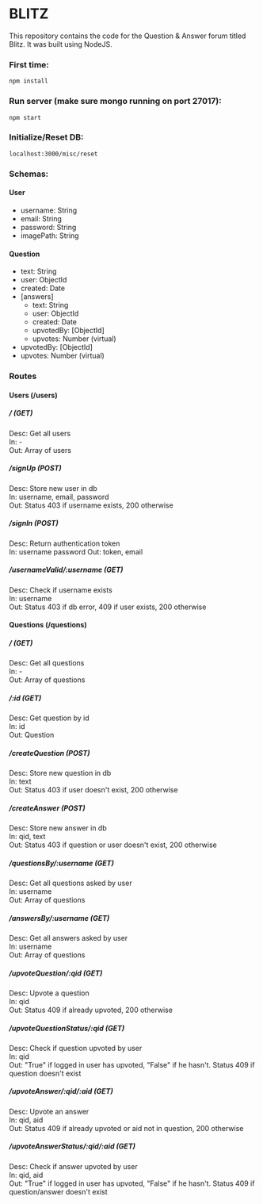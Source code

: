 # BLITZ
This repository contains the code for the Question & Answer forum titled Blitz. It was built using NodeJS.


### First time:  
    npm install

### Run server (make sure mongo running on port 27017):  
    npm start

### Initialize/Reset DB:  
    localhost:3000/misc/reset

### Schemas:
#### User
+ username: String
+ email: String
+ password: String
+ imagePath: String
#### Question
+ text: String
+ user: ObjectId
+ created: Date
+ [answers]
    - text: String
    - user: ObjectId
    - created: Date
    - upvotedBy: [ObjectId]
    - upvotes: Number (virtual)
+ upvotedBy: [ObjectId]
+ upvotes: Number (virtual)

### Routes
#### Users (/users)
##### / (GET)  
Desc: Get all users  
In: -  
Out: Array of users  

##### /signUp (POST)
Desc: Store new user in db  
In: username, email, password  
Out: Status 403 if username exists, 200 otherwise

##### /signIn (POST)
Desc: Return authentication token  
In: username password 
Out: token, email

##### /usernameValid/:username (GET)
Desc: Check if username exists  
In: username  
Out: Status 403 if db error, 409 if user exists, 200 otherwise

#### Questions (/questions)
##### / (GET)  
Desc: Get all questions  
In: -  
Out: Array of questions  

##### /:id (GET)
Desc: Get question by id  
In: id  
Out: Question

##### /createQuestion (POST)
Desc: Store new question in db  
In: text  
Out: Status 403 if user doesn't exist, 200 otherwise

##### /createAnswer (POST)
Desc: Store new answer in db  
In: qid, text  
Out: Status 403 if question or user doesn't exist, 200 otherwise

##### /questionsBy/:username (GET)
Desc: Get all questions asked by user  
In: username  
Out: Array of questions  

##### /answersBy/:username (GET)
Desc: Get all answers asked by user  
In: username  
Out: Array of questions  

##### /upvoteQuestion/:qid (GET)
Desc: Upvote a question  
In: qid  
Out: Status 409 if already upvoted, 200 otherwise  

##### /upvoteQuestionStatus/:qid (GET)
Desc: Check if question upvoted by user  
In: qid  
Out: "True" if logged in user has upvoted, "False" if he hasn't. Status 409 if question doesn't exist  

##### /upvoteAnswer/:qid/:aid (GET)
Desc: Upvote an answer  
In: qid, aid  
Out: Status 409 if already upvoted or aid not in question, 200 otherwise  

##### /upvoteAnswerStatus/:qid/:aid (GET)
Desc: Check if answer upvoted by user  
In: qid, aid  
Out: "True" if logged in user has upvoted, "False" if he hasn't. Status 409 if question/answer doesn't exist  
